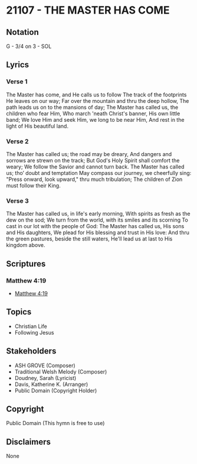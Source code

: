 # 21107 - THE MASTER HAS COME

## Notation

G - 3/4 on 3 - SOL

## Lyrics

### Verse 1

The Master has come, and He calls us to follow The track of the footprints He leaves on our way; Far over the mountain and thru the deep hollow, The path leads us on to the mansions of day; The Master has called us, the children who fear Him, Who march 'neath Christ's banner, His own little band; We love Him and seek Him, we long to be near Him, And rest in the light of His beautiful land.

### Verse 2

The Master has called us; the road may be dreary,  And dangers and sorrows are strewn on the track; But God's Holy Spirit shall comfort the weary; We follow the Savior and cannot turn back.
The Master has called us; tho’ doubt and temptation May compass our journey, we cheerfully sing: "Press onward, look upward," thru much tribulation; The children of Zion must follow their King.


### Verse 3

The Master has called us, in life's early morning, With spirits as fresh as the dew on the sod; We turn from the world, with its smiles and its scorning To cast in our lot with the people of God: The Master has called us, His sons and His daughters, We plead for His blessing and trust in His love: And thru the green pastures, beside the still waters, He'll lead us at last to His kingdom above.



## Scriptures

### Matthew 4:19

- [Matthew 4:19](https://www.biblegateway.com/passage/?search=Matthew%204%3A19)


## Topics

- Christian Life
- Following Jesus

## Stakeholders

- ASH GROVE (Composer)
- Traditional Welsh Melody (Composer)
- Doudney, Sarah (Lyricist)
- Davis, Katherine K. (Arranger)
- Public Domain (Copyright Holder)

## Copyright

Public Domain
(This hymn is free to use)

## Disclaimers

None

